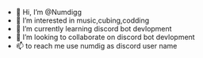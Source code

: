 - 👋 Hi, I’m @Numdigg
- 👀 I’m interested in music,cubing,codding
- 🌱 I’m currently learning discord bot devlopment
- 💞️ I’m looking to collaborate on discord bot devlopment
- 📫 to reach me use numdig as discord user name

<!---
Numdigg/Numdigg is a ✨ special ✨ repository because its `README.md` (this file) appears on your GitHub profile.
You can click the Preview link to take a look at your changes.
--->
